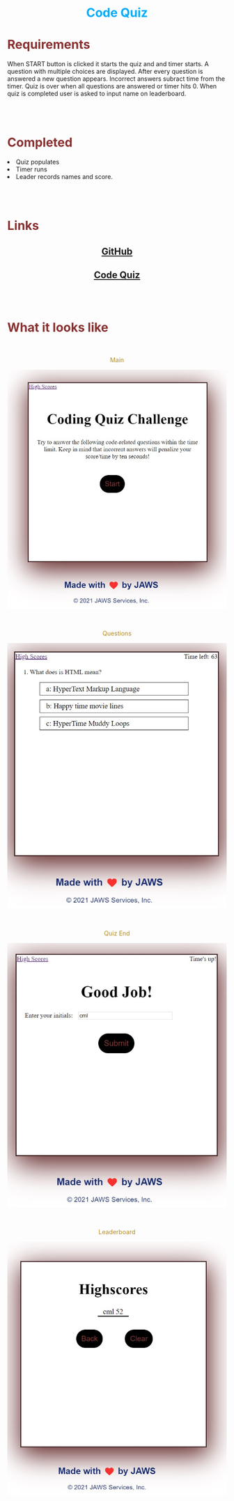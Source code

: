 <h1 align="center" style= "color:#00acfc">Code Quiz</h1> 

<h1 style= "color:#883030">Requirements</h1>
<p align= "center">

When START button is clicked it starts the quiz and and timer starts. 
A question with multiple choices are displayed.
After every question is answered a new question appears.
Incorrect answers subract time from the timer.
Quiz is over when all questions are answered or timer hits 0.
When quiz is completed user is asked to input name on leaderboard.
</p>
<br>
<br>

<h1 style= "color:#883030">Completed</h1>
<p align= "center">
<li>Quiz populates</li>
<li>Timer runs</li>
<li>Leader records names and score.</li>
</p>
<br>
<br>

<h1 style= "color:#883030">Links</h1>

<h2 align= "center"><a href src= https://github.com/Montyking20/quiz/>GitHub</a></h2>


<h2 align="center"><a href src=https://montyking20.github.io/quiz/>Code Quiz</a></h2>
<br>
<br>

<h1 style= "color:#883030">What it looks like</h1>

<br>

<p align= "center" style= "color:#b38d25">Main</p>

![Code Quiz](/assets/images/Screenshot-main.jpg)

<br>

<p align= "center" style= "color:#b38d25">Questions</p>

![Password size](/assets/images/Screenshot-questions.jpg)

<br>

<p align= "center" style= "color:#b38d25">Quiz End</p>

![Password size](/assets/images/Screenshot-quizend.jpg)

<br>

<p align= "center" style= "color:#b38d25">Leaderboard</p>

![Password size](/assets/images/Screenshot-leaderboard.jpg)

<br>


